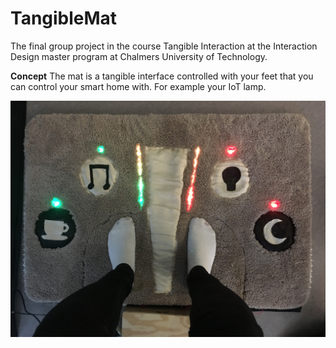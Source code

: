 # TangibleMat
The final group project in the course Tangible Interaction at the Interaction Design master program at Chalmers University of Technology.

**Concept**
The mat is a tangible interface controlled with your feet that you can control your smart home with. For example your IoT lamp.

![ ](mat.JPG  "The finished prototype")